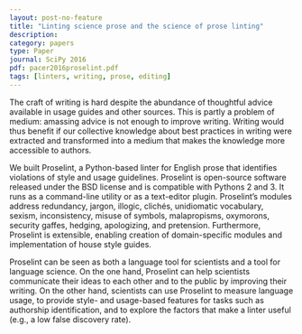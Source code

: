 ```yaml
---
layout: post-no-feature
title: "Linting science prose and the science of prose linting"
description:
category: papers
type: Paper
journal: SciPy 2016
pdf: pacer2016proselint.pdf
tags: [linters, writing, prose, editing]
---
```


The craft of writing is hard despite the abundance of thoughtful
advice available in usage guides and other sources. This is partly a problem of
medium: amassing advice is not enough to improve writing. Writing would thus
benefit if our collective knowledge about best practices in writing were extracted and transformed into a medium that makes the knowledge more accessible to authors.

We built Proselint, a Python-based linter for English prose that identifies
violations of style and usage guidelines. Proselint is open-source software
released under the BSD license and is compatible with Pythons 2 and 3. It
runs as a command-line utility or as a text-editor plugin. Proselint’s modules
address redundancy, jargon, illogic, clichés, unidiomatic vocabulary, sexism,
inconsistency, misuse of symbols, malapropisms, oxymorons, security gaffes,
hedging, apologizing, and pretension. Furthermore, Proselint is extensible,
enabling creation of domain-specific modules and implementation of house style
guides.

Proselint can be seen as both a language tool for scientists and a tool for
language science. On the one hand, Proselint can help scientists communicate
their ideas to each other and to the public by improving their writing. On the
other hand, scientists can use Proselint to measure language usage, to provide
style- and usage-based features for tasks such as authorship identification, and to explore the factors that make a linter useful (e.g., a low false discovery rate).
